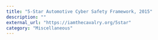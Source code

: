 ```yaml
---
title: "5-Star Automotive Cyber Safety Framework, 2015"
description: ""
external_url: "https://iamthecavalry.org/5star"
category: "Miscellaneous"
---
```

